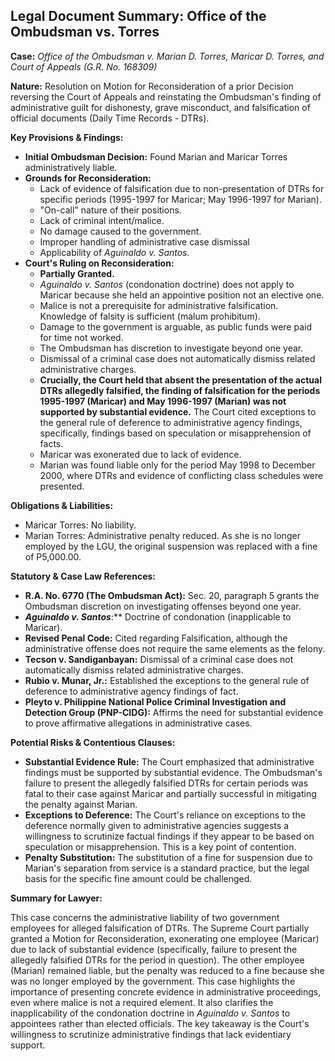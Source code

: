 ## Legal Document Summary: Office of the Ombudsman vs. Torres

**Case:** *Office of the Ombudsman v. Marian D. Torres, Maricar D. Torres, and Court of Appeals (G.R. No. 168309)*

**Nature:** Resolution on Motion for Reconsideration of a prior Decision reversing the Court of Appeals and reinstating the Ombudsman's finding of administrative guilt for dishonesty, grave misconduct, and falsification of official documents (Daily Time Records - DTRs).

**Key Provisions & Findings:**

*   **Initial Ombudsman Decision:** Found Marian and Maricar Torres administratively liable.
*   **Grounds for Reconsideration:**
    *   Lack of evidence of falsification due to non-presentation of DTRs for specific periods (1995-1997 for Maricar; May 1996-1997 for Marian).
    *   "On-call" nature of their positions.
    *   Lack of criminal intent/malice.
    *   No damage caused to the government.
    *   Improper handling of administrative case dismissal
    *   Applicability of *Aguinaldo v. Santos*.
*   **Court's Ruling on Reconsideration:**
    *   **Partially Granted.**
    *   *Aguinaldo v. Santos* (condonation doctrine) does not apply to Maricar because she held an appointive position not an elective one.
    *   Malice is not a prerequisite for administrative falsification. Knowledge of falsity is sufficient (malum prohibitum).
    *   Damage to the government is arguable, as public funds were paid for time not worked.
    *   The Ombudsman has discretion to investigate beyond one year.
    *   Dismissal of a criminal case does not automatically dismiss related administrative charges.
    *   **Crucially, the Court held that absent the presentation of the actual DTRs allegedly falsified, the finding of falsification for the periods 1995-1997 (Maricar) and May 1996-1997 (Marian) was not supported by substantial evidence.** The Court cited exceptions to the general rule of deference to administrative agency findings, specifically, findings based on speculation or misapprehension of facts.
    *   Maricar was exonerated due to lack of evidence.
    *   Marian was found liable only for the period May 1998 to December 2000, where DTRs and evidence of conflicting class schedules were presented.

**Obligations & Liabilities:**

*   Maricar Torres: No liability.
*   Marian Torres: Administrative penalty reduced. As she is no longer employed by the LGU, the original suspension was replaced with a fine of P5,000.00.

**Statutory & Case Law References:**

*   **R.A. No. 6770 (The Ombudsman Act):** Sec. 20, paragraph 5 grants the Ombudsman discretion on investigating offenses beyond one year.
*   ***Aguinaldo v. Santos***:** Doctrine of condonation (inapplicable to Maricar).
*   **Revised Penal Code:** Cited regarding Falsification, although the administrative offense does not require the same elements as the felony.
*   **Tecson v. Sandiganbayan:** Dismissal of a criminal case does not automatically dismiss related administrative charges.
*   **Rubio v. Munar, Jr.:** Established the exceptions to the general rule of deference to administrative agency findings of fact.
*   **Pleyto v. Philippine National Police Criminal Investigation and Detection Group (PNP-CIDG):**  Affirms the need for substantial evidence to prove affirmative allegations in administrative cases.

**Potential Risks & Contentious Clauses:**

*   **Substantial Evidence Rule:** The Court emphasized that administrative findings must be supported by substantial evidence. The Ombudsman's failure to present the allegedly falsified DTRs for certain periods was fatal to their case against Maricar and partially successful in mitigating the penalty against Marian.
*   **Exceptions to Deference:**  The Court's reliance on exceptions to the deference normally given to administrative agencies suggests a willingness to scrutinize factual findings if they appear to be based on speculation or misapprehension. This is a key point of contention.
*   **Penalty Substitution:** The substitution of a fine for suspension due to Marian's separation from service is a standard practice, but the legal basis for the specific fine amount could be challenged.

**Summary for Lawyer:**

This case concerns the administrative liability of two government employees for alleged falsification of DTRs. The Supreme Court partially granted a Motion for Reconsideration, exonerating one employee (Maricar) due to lack of substantial evidence (specifically, failure to present the allegedly falsified DTRs for the period in question). The other employee (Marian) remained liable, but the penalty was reduced to a fine because she was no longer employed by the government. This case highlights the importance of presenting concrete evidence in administrative proceedings, even where malice is not a required element. It also clarifies the inapplicability of the condonation doctrine in *Aguinaldo v. Santos* to appointees rather than elected officials. The key takeaway is the Court's willingness to scrutinize administrative findings that lack evidentiary support.
